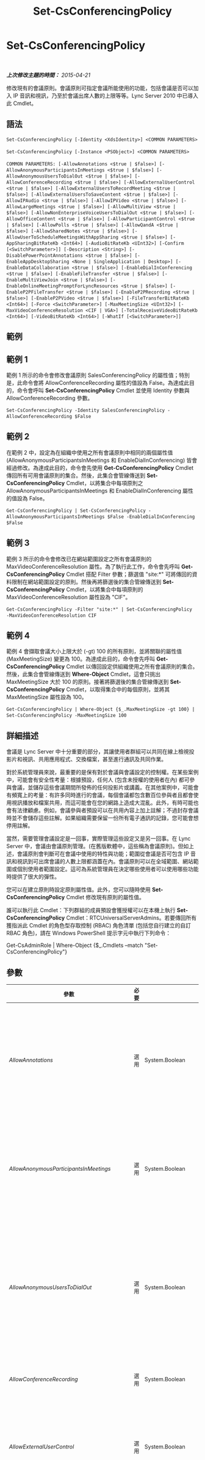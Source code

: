 ﻿---
title: Set-CsConferencingPolicy
TOCTitle: Set-CsConferencingPolicy
ms:assetid: 2ddcf4ea-ae6c-40fa-9499-4e3b1b140e68
ms:mtpsurl: https://technet.microsoft.com/zh-tw/library/Gg425788(v=OCS.15)
ms:contentKeyID: 49290450
ms.date: 08/10/2015
mtps_version: v=OCS.15
ms.translationtype: HT
---

# Set-CsConferencingPolicy

 

_**上次修改主題的時間：** 2015-04-21_

修改現有的會議原則。會議原則可指定會議所能使用的功能，包括會議是否可以加入 IP 音訊和視訊，乃至於會議出席人數的上限等等。Lync Server 2010 中已導入此 Cmdlet。

## 語法

    Set-CsConferencingPolicy [-Identity <XdsIdentity>] <COMMON PARAMETERS>

    Set-CsConferencingPolicy [-Instance <PSObject>] <COMMON PARAMETERS>

    COMMON PARAMETERS: [-AllowAnnotations <$true | $false>] [-AllowAnonymousParticipantsInMeetings <$true | $false>] [-AllowAnonymousUsersToDialOut <$true | $false>] [-AllowConferenceRecording <$true | $false>] [-AllowExternalUserControl <$true | $false>] [-AllowExternalUsersToRecordMeeting <$true | $false>] [-AllowExternalUsersToSaveContent <$true | $false>] [-AllowIPAudio <$true | $false>] [-AllowIPVideo <$true | $false>] [-AllowLargeMeetings <$true | $false>] [-AllowMultiView <$true | $false>] [-AllowNonEnterpriseVoiceUsersToDialOut <$true | $false>] [-AllowOfficeContent <$true | $false>] [-AllowParticipantControl <$true | $false>] [-AllowPolls <$true | $false>] [-AllowQandA <$true | $false>] [-AllowSharedNotes <$true | $false>] [-AllowUserToScheduleMeetingsWithAppSharing <$true | $false>] [-AppSharingBitRateKb <Int64>] [-AudioBitRateKb <UInt32>] [-Confirm [<SwitchParameter>]] [-Description <String>] [-DisablePowerPointAnnotations <$true | $false>] [-EnableAppDesktopSharing <None | SingleApplication | Desktop>] [-EnableDataCollaboration <$true | $false>] [-EnableDialInConferencing <$true | $false>] [-EnableFileTransfer <$true | $false>] [-EnableMultiViewJoin <$true | $false>] [-EnableOnlineMeetingPromptForLyncResources <$true | $false>] [-EnableP2PFileTransfer <$true | $false>] [-EnableP2PRecording <$true | $false>] [-EnableP2PVideo <$true | $false>] [-FileTransferBitRateKb <Int64>] [-Force <SwitchParameter>] [-MaxMeetingSize <UInt32>] [-MaxVideoConferenceResolution <CIF | VGA>] [-TotalReceiveVideoBitRateKb <Int64>] [-VideoBitRateKb <Int64>] [-WhatIf [<SwitchParameter>]]

## 範例

## 範例 1

範例 1 所示的命令會修改會議原則 SalesConferencingPolicy 的屬性值；特別是，此命令會將 AllowConferenceRecording 屬性的值設為 False。為達成此目的，命令會呼叫 **Set-CsConferencingPolicy** Cmdlet 並使用 Identity 參數與 AllowConferenceRecording 參數。

    Set-CsConferencingPolicy -Identity SalesConferencingPolicy -AllowConferenceRecording $False

## 範例 2

在範例 2 中，設定為在組織中使用之所有會議原則中相同的兩個屬性值 (AllowAnonymousParticipantsInMeetings 和 EnableDialInConferencing) 皆會經過修改。為達成此目的，命令會先使用 **Get-CsConferencingPolicy** Cmdlet 傳回所有可用會議原則的集合。然後，此集合會管線傳送到 **Set-CsConferencingPolicy** Cmdlet，以將集合中每項原則之 AllowAnonymousParticipantsInMeetings 和 EnableDialInConferencing 屬性的值設為 False。

    Get-CsConferencingPolicy | Set-CsConferencingPolicy -AllowAnonymousParticipantsInMeetings $False -EnableDialInConferencing $False

## 範例 3

範例 3 所示的命令會修改已在網站範圍設定之所有會議原則的 MaxVideoConferenceResolution 屬性。為了執行此工作，命令會先呼叫 **Get-CsConferencingPolicy** Cmdlet 搭配 Filter 參數；篩選值 "site:\*" 可將傳回的資料限制在網站範圍設定的原則。然後再將篩選後的集合管線傳送到 **Set-CsConferencingPolicy** Cmdlet，以將集合中每項原則的 MaxVideoConferenceResolution 屬性設為 "CIF"。

    Get-CsConferencingPolicy -Filter "site:*" | Set-CsConferencingPolicy  -MaxVideoConferenceResolution CIF

## 範例 4

範例 4 會擷取會議大小上限大於 (-gt) 100 的所有原則，並將關聯的屬性值 (MaxMeetingSize) 變更為 100。為達成此目的，命令會先呼叫 **Get-CsConferencingPolicy** Cmdlet 以傳回設定供組織使用之所有會議原則的集合。然後，此集合會管線傳送到 **Where-Object** Cmdlet，這會只挑出 MaxMeetingSize 大於 100 的原則。接著將篩選後的集合管線傳送到 **Set-CsConferencingPolicy** Cmdlet，以取得集合中的每個原則，並將其 MaxMeetingSize 屬性設為 100。

    Get-CsConferencingPolicy | Where-Object {$_.MaxMeetingSize -gt 100} | Set-CsConferencingPolicy -MaxMeetingSize 100 

## 詳細描述

會議是 Lync Server 中十分重要的部分，其讓使用者群組可以共同在線上檢視投影片和視訊、共用應用程式、交換檔案，甚至進行通訊及共同作業。

對於系統管理員來說，最重要的是保有對於會議與會議設定的控制權。在某些案例中，可能會有安全性考量：根據預設，任何人 (包含未授權的使用者在內) 都可參與會議，並儲存這些會議期間所發佈的任何投影片或講義。在其他案例中，可能會有頻寬上的考量：有許多同時進行的會議，每個會議都包含數百位參與者且都會使用視訊播放和檔案共用，而這可能會在您的網路上造成大混亂。此外，有時可能也會有法律顧慮。例如，會議參與者預設可以在共用內容上加上註解；不過封存會議時並不會儲存這些註解。如果組織需要保留一份所有電子通訊的記錄，您可能會想停用註解。

當然，需要管理會議設定是一回事，實際管理這些設定又是另一回事。在 Lync Server 中，會議由會議原則管理。(在舊版軟體中，這些稱為會議原則)。但如上述，會議原則會判斷可在會議中使用的特性與功能；範圍從會議是否可包含 IP 音訊和視訊到可出席會議的人數上限都涵蓋在內。會議原則可以在全域範圍、網站範圍或個別使用者範圍設定。這可為系統管理員在決定哪些使用者可以使用哪些功能時提供了很大的彈性。

您可以在建立原則時設定原則屬性值。此外，您可以隨時使用 **Set-CsConferencingPolicy** Cmdlet 修改現有原則的屬性值。

誰可以執行此 Cmdlet：下列群組的成員預設會獲授權可以在本機上執行 **Set-CsConferencingPolicy** Cmdlet：RTCUniversalServerAdmins。若要傳回所有獲指派此 Cmdlet 的角色型存取控制 (RBAC) 角色清單 (包括您自行建立的自訂 RBAC 角色)，請在 Windows PowerShell 提示字元中執行下列命令：

Get-CsAdminRole | Where-Object {$\_.Cmdlets –match "Set-CsConferencingPolicy"}

## 參數


<table>
<colgroup>
<col style="width: 25%" />
<col style="width: 25%" />
<col style="width: 25%" />
<col style="width: 25%" />
</colgroup>
<thead>
<tr class="header">
<th>參數</th>
<th>必要</th>
<th>類型</th>
<th>說明</th>
</tr>
</thead>
<tbody>
<tr class="odd">
<td><p><em>AllowAnnotations</em></p></td>
<td><p>選用</p></td>
<td><p>System.Boolean</p></td>
<td><p>表示是否允許參與者在會議進行期間，在共用的任何內容上於螢幕上輸入註解。此設定會決定是否允許在會議中使用白板功能。預設值為 True。</p>
<p>請注意，註解不會和其他會議內容一起封存。</p>
<p>此設定會套用到會議組織者：如果設定為 False，則受此原則影響的使用者所建立的會議將不包括註解。但是，使用者可以參與其他允許使用註解的會議。</p></td>
</tr>
<tr class="even">
<td><p><em>AllowAnonymousParticipantsInMeetings</em></p></td>
<td><p>選用</p></td>
<td><p>System.Boolean</p></td>
<td><p>指出是否允許匿名使用者參與會議。如果設定為 False，則只允許授權的使用者 (也就是，已登入 Active Directory 網域服務 或同盟協力廠商之 Active Directory 的使用者) 可以出席會議。預設值為 True。</p>
<p>此設定會套用到會議組織者：如果設定為 False，則受此原則影響的使用者所建立的會議將不允許匿名參與者。但是，使用者可以參與其他允許匿名參與者的會議。</p></td>
</tr>
<tr class="odd">
<td><p><em>AllowAnonymousUsersToDialOut</em></p></td>
<td><p>選用</p></td>
<td><p>System.Boolean</p></td>
<td><p>指出是否允許匿名使用者 (例如，未獲授權的使用者) 使用撥出電話來加入會議。利用撥出電話，會議伺服器將撥電話給該使用者；當該使用者接聽電話時，即會加入會議。</p>
<p>請注意，即使此設定設為 False，仍允許電話撥入式會議。</p>
<p>此設定會套用到會議召集人：如果設定為 False，則受此原則影響的使用者所建立的會議將不允許匿名參與者以撥出方式加入會議；但是，使用者可以參與允許匿名使用者以撥出方式加入的其他會議。</p>
<p>預設值為 False ($False)。</p></td>
</tr>
<tr class="even">
<td><p><em>AllowConferenceRecording</em></p></td>
<td><p>選用</p></td>
<td><p>System.Boolean</p></td>
<td><p>指出是否允許使用者錄製會議。預設值為 False。</p>
<p>此設定會套用到參與會議的所有使用者。</p></td>
</tr>
<tr class="odd">
<td><p><em>AllowExternalUserControl</em></p></td>
<td><p>選用</p></td>
<td><p>System.Boolean</p></td>
<td><p>指出是否允許外部使用者 (匿名使用者或同盟使用者) 取得共用應用程式或桌面的控制權。預設值為 False。</p>
<p>此設定會強制執行於個別使用者層級上，並套用到會議與對等的通訊工作階段。這表示可能允許在工作階段中的某些使用者將共用應用程式或桌面的控制權轉讓給外部使用者，而其他使用者則不得放棄控制權。</p></td>
</tr>
<tr class="even">
<td><p><em>AllowExternalUsersToRecordMeeting</em></p></td>
<td><p>選用</p></td>
<td><p>System.Boolean</p></td>
<td><p>表示是否允許外部使用者 (匿名使用者或同盟使用者) 記錄會議。預設值為 False。</p>
<p>此設定會套用到會議組織者：如果設定為 False，則受此原則影響的使用者所建立的會議將不允許外部使用者記錄會議。但是，使用者可以參與允許外部使用者記錄會議的其他會議。</p>
<p>請注意，唯有當 AllowConferenceRecording 屬性已設定為 True 時，此設定才會生效。</p></td>
</tr>
<tr class="odd">
<td><p><em>AllowExternalUsersToSaveContent</em></p></td>
<td><p>選用</p></td>
<td><p>System.Boolean</p></td>
<td><p>指出是否允許外部使用者 (也就是，目前未登入您網路的使用者) 儲存講義、投影片及其他會議內容。預設值為 True。</p>
<p>此設定會套用到會議組織者：如果設定為 False，則受此原則影響的使用者所建立的會議將不允許外部使用者儲存內容。但是，使用者可以參與其他允許外部使用者儲存內容的會議。</p></td>
</tr>
<tr class="even">
<td><p><em>AllowIPAudio</em></p></td>
<td><p>選用</p></td>
<td><p>System.Boolean</p></td>
<td><p>指出會議中是否允許電腦音訊。預設值為 True。</p>
<p>此設定會套用到會議組織者：如果設定為 False，則受此原則影響的使用者所建立的會議將不允許 IP 音訊。但是，使用者可以參與其他允許 IP 音訊的會議。</p></td>
</tr>
<tr class="odd">
<td><p><em>AllowIPVideo</em></p></td>
<td><p>選用</p></td>
<td><p>System.Boolean</p></td>
<td><p>指出會議中是否允許電腦視訊。預設值為 True。</p>
<p>此設定會套用到會議組織者：如果設定為 False，則受此原則影響的使用者所建立的會議將不允許 IP 視訊。但是，使用者可以參與其他允許 IP 視訊的會議。</p></td>
</tr>
<tr class="even">
<td><p><em>AllowLargeMeetings</em></p></td>
<td><p>選用</p></td>
<td><p>System.Boolean</p></td>
<td><p>設為 True 時，所有線上會議都會視為「大型會議」。針對大型會議，系統會限制預設傳送給參與者的通知數目，以及傳送的會議名冊大小。</p>
<p>預設值為 False ($False)。</p></td>
</tr>
<tr class="odd">
<td><p><em>AllowMultiView</em></p></td>
<td><p>選用</p></td>
<td><p>System.Boolean</p></td>
<td><p>設為 True 時 (預設值)，可讓使用者排程允許多重檢視的會議；也就是用戶端可以在指定會議期間接收多個視訊資料流。此設定會套用到會議組織者：如果設定為 False，則受此原則影響的使用者所建立的會議將不包括多重檢視。但是，使用者可以參與其他允許多重檢視的會議。</p></td>
</tr>
<tr class="even">
<td><p><em>AllowNonEnterpriseVoiceUsersToDialOut</em></p></td>
<td><p>選用</p></td>
<td><p>System.Boolean</p></td>
<td><p>指出是否允許未啟用 Enterprise Voice 的使用者使用撥出電話來加入會議。利用撥出電話，會議伺服器將撥電話給該使用者；當該使用者接聽電話時，即會加入會議。</p>
<p>請注意，即使此設定設為 False，仍允許電話撥入式會議。</p>
<p>此設定會套用到會議召集人：如果設定為 False，則受此原則影響的使用者所建立的會議將不允許未啟用 Enterprise Voice 的使用者透過撥出電話加入會議；但是，使用者可以參與允許未啟用 Enterprise Voice 的使用者透過撥出電話加入的其他會議。</p>
<p>預設值為 False ($False)。</p></td>
</tr>
<tr class="odd">
<td><p><em>AllowOfficeContent</em></p></td>
<td><p>選用</p></td>
<td><p>System.Boolean</p></td>
<td><p>設定為 False 時，可防止使用者在其會議中使用 Office 內容。</p></td>
</tr>
<tr class="even">
<td><p><em>AllowParticipantControl</em></p></td>
<td><p>選用</p></td>
<td><p>System.Boolean</p></td>
<td><p>指出會議期間是否允許會議參與者取得共用應用程式或桌面的控制權。預設值為 True。</p>
<p>此設定會套用到會議組織者：如果設定為 False，則使用者建立並受此原則影響的會議將不允許參與者控制。但使用者仍可參與其他允許參與者控制的會議。</p></td>
</tr>
<tr class="odd">
<td><p><em>AllowPolls</em></p></td>
<td><p>選用</p></td>
<td><p>System.Boolean</p></td>
<td><p>指出會議期間是否允許使用者進行線上投票。預設值為 True。</p>
<p>此設定會套用到會議組織者：如果設定為 False，則受此原則影響的使用者所建立的會議將不允許投票。但是，使用者可以參與其他允許投票的會議。</p></td>
</tr>
<tr class="even">
<td><p><em>AllowQandA</em></p></td>
<td><p>選用</p></td>
<td><p>System.Boolean</p></td>
<td><p>設為 True (預設值) 時，使用者將可在自己召集的任何線上會議中包含問答管理員。設為 False 時，使用者將無法在自己的任何會議中包含問答管理員。</p>
<p>此設定會套用至召集會議的使用者：如果設為 False，則使用者所建立受此原則影響的任何會議將允許使用問答管理員。然而，使用者可在其他允許投票的會議中使用問答管理員。</p></td>
</tr>
<tr class="odd">
<td><p><em>AllowSharedNotes</em></p></td>
<td><p>選用</p></td>
<td><p>System.Boolean</p></td>
<td><p>設為 True 時 (預設值)，會自動以會議參與者等資訊及會議期間共用之內容的詳細資訊，來更新連結至會議之所有開啟的 OneNote 筆記本。</p></td>
</tr>
<tr class="even">
<td><p><em>AllowUserToScheduleMeetingsWithAppSharing</em></p></td>
<td><p>選用</p></td>
<td><p>System.Boolean</p></td>
<td><p>指出是否允許使用者召集包含應用程式共用的會議。預設值為 True。</p>
<p>此設定會套用到會議組織者：如果設定為 False，則受此原則影響的使用者所建立的會議將不允許應用程式共用。但是，使用者可以參與其他允許應用程式共用的會議。</p></td>
</tr>
<tr class="odd">
<td><p><em>AppSharingBitRateKb</em></p></td>
<td><p>選用</p></td>
<td><p>System.Int64</p></td>
<td><p>用於應用程式共用的位元速率 (KB)。預設值為 50000。</p></td>
</tr>
<tr class="even">
<td><p><em>AudioBitRateKb</em></p></td>
<td><p>選用</p></td>
<td><p>System.UInt32</p></td>
<td><p>用於音訊傳輸的位元速率 (KB)。音訊位元速率可以是介於 20 與 200 (含) 之間的任何整數，預設值為 200。</p>
<p>此設定會在每個使用者層級針對會議與對等通訊工作階段強制執行。</p></td>
</tr>
<tr class="odd">
<td><p><em>Confirm</em></p></td>
<td><p>選用</p></td>
<td><p>System.Management.Automation.SwitchParameter</p></td>
<td><p>在執行命令前先提示確認。</p></td>
</tr>
<tr class="even">
<td><p><em>Description</em></p></td>
<td><p>選用</p></td>
<td><p>System.Strkng</p></td>
<td><p>讓系統管理員能夠提供有關會議原則的其他文字。例如，Description 可能指出應指派原則的使用者。</p></td>
</tr>
<tr class="odd">
<td><p><em>DisablePowerPointAnnotations</em></p></td>
<td><p>選用</p></td>
<td><p>System.Boolean</p></td>
<td><p>設為 True ($True) 時，使用者無法將註釋新增至會議所使用的 PowerPoint 投影片。但是根據 AllowAnnotations 屬性的值，使用者仍然可以存取其他白板功能。預設值為 False，表示允許 PowerPoint 註釋。</p></td>
</tr>
<tr class="even">
<td><p><em>EnableAppDesktopSharing</em></p></td>
<td><p>選用</p></td>
<td><p>Microsoft.Rtc.Management.WritableConfig.Policy.Meeting.EnableAppDesktopSharing</p></td>
<td><p>指出會議期間是否允許參與者共用應用程式 (或其桌面)。允許的值包括：</p>
<p>Desktop。允許使用者共用他們的整個桌面。</p>
<p>SingleApplication。允許使用者共用單一應用程式。</p>
<p>None。不允許使用者共用應用程式或他們的桌面。</p>
<p>此設定會強制執行於個別使用者層級上。這表示可能允許會議中的某些使用者共用其桌面或應用程式，而相同會議中的其他使用者則無法進行共用。</p>
<p>預設值為 Desktop。</p></td>
</tr>
<tr class="odd">
<td><p><em>EnableDataCollaboration</em></p></td>
<td><p>選用</p></td>
<td><p>System.Boolean</p></td>
<td><p>指出使用者是否可以召集包含資料共同作業活動 (如白板作業和註釋) 的會議。</p>
<p>此設定會套用到會議組織者：如果設定為 False，則受此原則影響的使用者所建立的會議將不允許資料共用作業。但是，使用者可以參與其他允許資料共用作業的會議。</p></td>
</tr>
<tr class="even">
<td><p><em>EnableDialInConferencing</em></p></td>
<td><p>選用</p></td>
<td><p>System.Boolean</p></td>
<td><p>指出使用者是否能夠利用公用交換電話網路 (PSTN) 電話撥入來加入會議。預設值為 True。</p>
<p>此設定會套用到會議組織者：如果設定為 False，則受此原則影響的使用者所建立的會議將不允許電話撥入式會議。但是，使用者可以參與其他允許電話撥入式會議的會議。</p></td>
</tr>
<tr class="odd">
<td><p><em>EnableFileTransfer</em></p></td>
<td><p>選用</p></td>
<td><p>System.Boolean</p></td>
<td><p>指出會議期間是否允許將檔案傳輸給所有的會議參與者。預設值為 True。</p>
<p>此設定會套用到會議組織者：如果設定為 False，則受此原則影響的使用者所建立的會議將不允許檔案傳輸。但是，使用者可以參與其他允許檔案傳輸的會議。</p></td>
</tr>
<tr class="even">
<td><p><em>EnableMultiViewJoin</em></p></td>
<td><p>選用</p></td>
<td><p>System.Boolean</p></td>
<td><p>設為 True 時 (預設值)，用戶端會嘗試使用多重檢視加入會議 (可讓用戶端在會議期間接收多個視訊資料流)。如果加入的會議不允許多重檢視，則會忽略此參數。此設定會強制執行於個別使用者層級上，並套用到會議與對等的通訊工作階段。這表示可能允許工作階段中的某些使用者具有多個視訊資料流，而相同會議中的其他使用者則不具有多個視訊資料流。</p></td>
</tr>
<tr class="odd">
<td><p><em>EnableOnlineMeetingPromptForLyncResources</em></p></td>
<td><p>選用</p></td>
<td><p>System.Boolean</p></td>
<td><p>設為 True 時，使用者將會在每次使用 Outlook 進行包含受益於線上開會的受邀者 (例如會議室) 的會議排程時收到提示。預設值為 False。</p></td>
</tr>
<tr class="even">
<td><p><em>EnableP2PFileTransfer</em></p></td>
<td><p>選用</p></td>
<td><p>System.Boolean</p></td>
<td><p>指出會議期間是否允許對等檔案傳輸 (也就是，不包含所有參與者的檔案傳輸)。預設值為 True ($True)。</p>
<p>此設定會強制執行於個別使用者層級上。這表示可能允許對等通訊工作階段中的某位使用者傳輸檔案，但不允許其他使用者這樣做。</p></td>
</tr>
<tr class="odd">
<td><p><em>EnableP2PRecording</em></p></td>
<td><p>選用</p></td>
<td><p>System.Boolean</p></td>
<td><p>如果為 True，使用者就可以記錄對等會議工作階段。預設值為 False。</p>
<p>此設定會強制執行於個別使用者層級上。這表示可能允許對等通訊工作階段中的某位使用者記錄工作階段，但不允許其他使用者這樣做。</p></td>
</tr>
<tr class="even">
<td><p><em>EnableP2PVideo</em></p></td>
<td><p>選用</p></td>
<td><p>System.Boolean</p></td>
<td><p>如果為 True，使用者就可以參與對等視訊會議工作階段。預設值為 False。</p>
<p>此設定會強制執行於個別使用者層級上。這表示可能允許對等通訊工作階段中的某位使用者使用視訊，但不允許其他使用者這樣做。</p></td>
</tr>
<tr class="odd">
<td><p><em>FileTransferBitRateKb</em></p></td>
<td><p>選用</p></td>
<td><p>System.Int64</p></td>
<td><p>用於檔案傳輸的位元速率 (KB)。預設值為 50000。</p></td>
</tr>
<tr class="even">
<td><p><em>Force</em></p></td>
<td><p>選用</p></td>
<td><p>System.Management.Automation.SwitchParameter</p></td>
<td><p>隱藏執行命令時可能發生的非嚴重錯誤訊息。</p></td>
</tr>
<tr class="odd">
<td><p><em>Identity</em></p></td>
<td><p>選用</p></td>
<td><p>Microsoft.Rtc.Management.Xds.XdsIdentity</p></td>
<td><p>要修改之會議原則的唯一識別碼。會議原則可以在全域、網站或個別使用者範圍設定。若要修改全域原則，請使用下列語法：-Identity global。若要修改網站原則，請使用類似下列的語法：-Identity site:Redmond。若要修改個別使用者原則，請使用類似下列的語法：-Identity SalesConferencingPolicy。</p>
<p>請注意，指定 Identity 時不得使用萬用字元。如果您未指定 Identity，則 <strong>Set-CsConferencingPolicy</strong> Cmdlet 會自動修改全域會議原則。</p></td>
</tr>
<tr class="even">
<td><p><em>Instance</em></p></td>
<td><p>選用</p></td>
<td><p>會議原則</p></td>
<td><p>允許您將物件參考傳遞給 Cmdlet，而非設定個別的參數值。</p></td>
</tr>
<tr class="odd">
<td><p><em>MaxMeetingSize</em></p></td>
<td><p>選用</p></td>
<td><p>System.UInt32</p></td>
<td><p>表示允許出席會議之人員的數目上限。達到參與者的數目上限時，嘗試加入會議的任何人都會被拒絕，並收到會議已滿的通知。此值指定的參與者人數可以是任何 32 位元的整數 (任何介於 1 和 4,294,967,295 之間的值)，但是建議數值為介於 2 和 250 (含) 之間的整數；預設值為 250。</p>
<div class="alert">
<table>
<thead>
<tr class="header">
<th><img src="images/Gg398811.note(OCS.15).gif" title="note" alt="note" />附註：</th>
</tr>
</thead>
<tbody>
<tr class="odd">
<td>根據 Microsoft 測試所得，共用集區部署的上限為 250。如需支援超過 250 位參與者之會議的資訊，請參閱 <a href="http://go.microsoft.com/fwlink/?linkid=242073">http://go.microsoft.com/fwlink/?linkID=242073</a> 上的＜Microsoft Lync Server 2010 對大型會議的支援＞。</td>
</tr>
</tbody>
</table>

</div>
<p>此設定會套用到會議召集人：受此原則影響的使用者所建立的會議將不允許超過指定的參與者人數。但是，使用者可以參與其他允許額外參與者的會議。</p></td>
</tr>
<tr class="even">
<td><p><em>MaxVideoConferenceResolution</em></p></td>
<td><p>選用</p></td>
<td><p>Microsoft.Rtc.Management.WritableConfig.Policy.Meeting.MaxVideoConferenceResolution</p></td>
<td><p>表示會議視訊的解析度上限。允許的值為：</p>
<p>CIF。Common Intermediate Format (CIF) 的解析度為 352 x 288 像素。</p>
<p>VGA。VGA 的解析度為 640 像素 X 480 像素。</p>
<p>預設值為 VGA。</p></td>
</tr>
<tr class="odd">
<td><p><em>TotalReceiveVideoBitRateKb</em></p></td>
<td><p>選用</p></td>
<td><p>System.Int64</p></td>
<td><p>表示在會議中使用之所有視訊的最大允許位元速率 (KB/秒)；也就是所有視訊資料流的合併總計。預設值為每秒 50000 千位元。</p></td>
</tr>
<tr class="even">
<td><p><em>VideoBitRateKb</em></p></td>
<td><p>選用</p></td>
<td><p>System.Int64</p></td>
<td><p>用於視訊傳輸的位元速率 (以 KB 為單位)。預設值為 50000。</p>
<p>此設定會在每個使用者層級針對會議與對等通訊工作階段強制執行。</p></td>
</tr>
<tr class="odd">
<td><p><em>WhatIf</em></p></td>
<td><p>選用</p></td>
<td><p>System.Management.Automation.SwitchParameter</p></td>
<td><p>說明執行命令時若不實際執行命令的後果。</p></td>
</tr>
</tbody>
</table>


## 輸入類型

Microsoft.Rtc.Management.WritableConfig.Policy.Meeting.MeetingPolicy 物件。**Set-CsConferencingPolicy** Cmdlet 接受管線傳送的會議原則物件執行個體。

## 傳回類型

**Set-CsConferencingPolicy** Cmdlet 不會傳回值或物件，而會設定 Microsoft.Rtc.Management.WritableConfig.Policy.Meeting.MeetingPolicy 物件的執行個體。

## 請參閱

#### 其他資源

[Get-CsConferencingPolicy](get-csconferencingpolicy.md)  
[Grant-CsConferencingPolicy](grant-csconferencingpolicy.md)  
[New-CsConferencingPolicy](new-csconferencingpolicy.md)  
[Remove-CsConferencingPolicy](remove-csconferencingpolicy.md)

